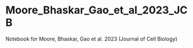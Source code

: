 # Moore_Bhaskar_Gao_et_al_2023_JCB
Notebook for Moore, Bhaskar, Gao et al. 2023 (Journal of Cell Biology)
